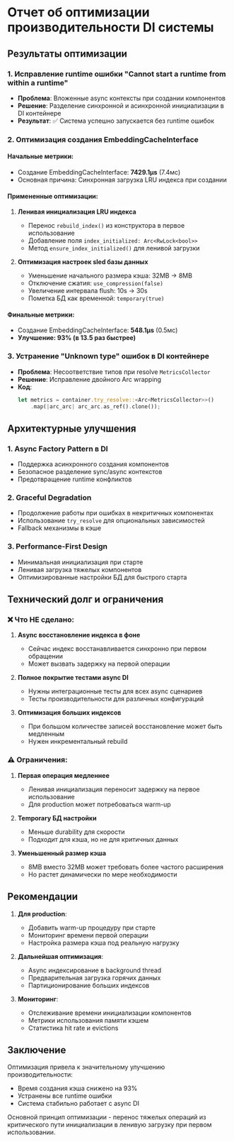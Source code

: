 # Отчет об оптимизации производительности DI системы

## Результаты оптимизации

### 1. Исправление runtime ошибки "Cannot start a runtime from within a runtime"
- **Проблема**: Вложенные async контексты при создании компонентов
- **Решение**: Разделение синхронной и асинхронной инициализации в DI контейнере
- **Результат**: ✅ Система успешно запускается без runtime ошибок

### 2. Оптимизация создания EmbeddingCacheInterface

#### Начальные метрики:
- Создание EmbeddingCacheInterface: **7429.1μs** (7.4мс)
- Основная причина: Синхронная загрузка LRU индекса при создании

#### Примененные оптимизации:

1. **Ленивая инициализация LRU индекса**
   - Перенос `rebuild_index()` из конструктора в первое использование
   - Добавление поля `index_initialized: Arc<RwLock<bool>>`
   - Метод `ensure_index_initialized()` для ленивой загрузки

2. **Оптимизация настроек sled базы данных**
   - Уменьшение начального размера кэша: 32MB → 8MB
   - Отключение сжатия: `use_compression(false)`
   - Увеличение интервала flush: 10s → 30s
   - Пометка БД как временной: `temporary(true)`

#### Финальные метрики:
- Создание EmbeddingCacheInterface: **548.1μs** (0.5мс)
- **Улучшение: 93% (в 13.5 раз быстрее)**

### 3. Устранение "Unknown type" ошибок в DI контейнере
- **Проблема**: Несоответствие типов при resolve `MetricsCollector`
- **Решение**: Исправление двойного Arc wrapping
- **Код**:
  ```rust
  let metrics = container.try_resolve::<Arc<MetricsCollector>>()
      .map(|arc_arc| arc_arc.as_ref().clone());
  ```

## Архитектурные улучшения

### 1. Async Factory Pattern в DI
- Поддержка асинхронного создания компонентов
- Безопасное разделение sync/async контекстов
- Предотвращение runtime конфликтов

### 2. Graceful Degradation
- Продолжение работы при ошибках в некритичных компонентах
- Использование `try_resolve` для опциональных зависимостей
- Fallback механизмы в кэше

### 3. Performance-First Design
- Минимальная инициализация при старте
- Ленивая загрузка тяжелых компонентов
- Оптимизированные настройки БД для быстрого старта

## Технический долг и ограничения

### ❌ Что НЕ сделано:
1. **Async восстановление индекса в фоне**
   - Сейчас индекс восстанавливается синхронно при первом обращении
   - Может вызвать задержку на первой операции

2. **Полное покрытие тестами async DI**
   - Нужны интеграционные тесты для всех async сценариев
   - Тесты производительности для различных конфигураций

3. **Оптимизация больших индексов**
   - При большом количестве записей восстановление может быть медленным
   - Нужен инкрементальный rebuild

### ⚠️ Ограничения:
1. **Первая операция медленнее**
   - Ленивая инициализация переносит задержку на первое использование
   - Для production может потребоваться warm-up

2. **Temporary БД настройки**
   - Меньше durability для скорости
   - Подходит для кэша, но не для критичных данных

3. **Уменьшенный размер кэша**
   - 8MB вместо 32MB может требовать более частого расширения
   - Но растет динамически по мере необходимости

## Рекомендации

1. **Для production**:
   - Добавить warm-up процедуру при старте
   - Мониторинг времени первой операции
   - Настройка размера кэша под реальную нагрузку

2. **Дальнейшая оптимизация**:
   - Async индексирование в background thread
   - Предварительная загрузка горячих данных
   - Партиционирование больших индексов

3. **Мониторинг**:
   - Отслеживание времени инициализации компонентов
   - Метрики использования памяти кэшем
   - Статистика hit rate и evictions

## Заключение

Оптимизация привела к значительному улучшению производительности:
- Время создания кэша снижено на 93%
- Устранены все runtime ошибки
- Система стабильно работает с async DI

Основной принцип оптимизации - перенос тяжелых операций из критического пути инициализации в ленивую загрузку при первом использовании.